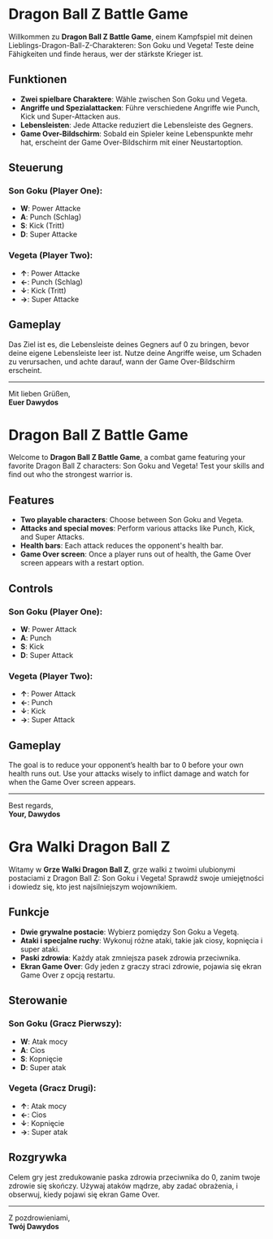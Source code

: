 # Dragon Ball Z Battle Game

Willkommen zu **Dragon Ball Z Battle Game**, einem Kampfspiel mit deinen Lieblings-Dragon-Ball-Z-Charakteren: Son Goku und Vegeta! Teste deine Fähigkeiten und finde heraus, wer der stärkste Krieger ist.



## Funktionen

- **Zwei spielbare Charaktere**: Wähle zwischen Son Goku und Vegeta.
- **Angriffe und Spezialattacken**: Führe verschiedene Angriffe wie Punch, Kick und Super-Attacken aus.
- **Lebensleisten**: Jede Attacke reduziert die Lebensleiste des Gegners.
- **Game Over-Bildschirm**: Sobald ein Spieler keine Lebenspunkte mehr hat, erscheint der Game Over-Bildschirm mit einer Neustartoption.

## Steuerung

### Son Goku (Player One):
- **W**: Power Attacke
- **A**: Punch (Schlag)
- **S**: Kick (Tritt)
- **D**: Super Attacke

### Vegeta (Player Two):
- **↑**: Power Attacke
- **←**: Punch (Schlag)
- **↓**: Kick (Tritt)
- **→**: Super Attacke

## Gameplay

Das Ziel ist es, die Lebensleiste deines Gegners auf 0 zu bringen, bevor deine eigene Lebensleiste leer ist. Nutze deine Angriffe weise, um Schaden zu verursachen, und achte darauf, wann der Game Over-Bildschirm erscheint.

---

Mit lieben Grüßen,  
**Euer Dawydos**

# Dragon Ball Z Battle Game

Welcome to **Dragon Ball Z Battle Game**, a combat game featuring your favorite Dragon Ball Z characters: Son Goku and Vegeta! Test your skills and find out who the strongest warrior is.

## Features

- **Two playable characters**: Choose between Son Goku and Vegeta.
- **Attacks and special moves**: Perform various attacks like Punch, Kick, and Super Attacks.
- **Health bars**: Each attack reduces the opponent's health bar.
- **Game Over screen**: Once a player runs out of health, the Game Over screen appears with a restart option.

## Controls

### Son Goku (Player One):
- **W**: Power Attack
- **A**: Punch
- **S**: Kick
- **D**: Super Attack

### Vegeta (Player Two):
- **↑**: Power Attack
- **←**: Punch
- **↓**: Kick
- **→**: Super Attack

## Gameplay

The goal is to reduce your opponent’s health bar to 0 before your own health runs out. Use your attacks wisely to inflict damage and watch for when the Game Over screen appears.

---

Best regards,  
**Your, Dawydos**

# Gra Walki Dragon Ball Z

Witamy w **Grze Walki Dragon Ball Z**, grze walki z twoimi ulubionymi postaciami z Dragon Ball Z: Son Goku i Vegeta! Sprawdź swoje umiejętności i dowiedz się, kto jest najsilniejszym wojownikiem.

## Funkcje

- **Dwie grywalne postacie**: Wybierz pomiędzy Son Goku a Vegetą.
- **Ataki i specjalne ruchy**: Wykonuj różne ataki, takie jak ciosy, kopnięcia i super ataki.
- **Paski zdrowia**: Każdy atak zmniejsza pasek zdrowia przeciwnika.
- **Ekran Game Over**: Gdy jeden z graczy straci zdrowie, pojawia się ekran Game Over z opcją restartu.

## Sterowanie

### Son Goku (Gracz Pierwszy):
- **W**: Atak mocy
- **A**: Cios
- **S**: Kopnięcie
- **D**: Super atak

### Vegeta (Gracz Drugi):
- **↑**: Atak mocy
- **←**: Cios
- **↓**: Kopnięcie
- **→**: Super atak

## Rozgrywka

Celem gry jest zredukowanie paska zdrowia przeciwnika do 0, zanim twoje zdrowie się skończy. Używaj ataków mądrze, aby zadać obrażenia, i obserwuj, kiedy pojawi się ekran Game Over.

---

Z pozdrowieniami,  
**Twój Dawydos**

